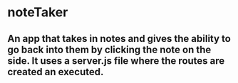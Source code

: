 # noteTaker

## An app that takes in notes and gives the ability to go back into them by clicking the note on the side. It uses a server.js file where the routes are created an executed.
